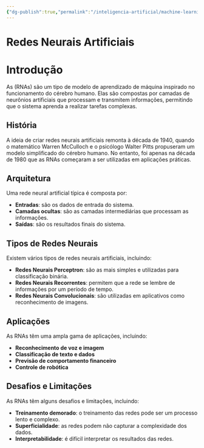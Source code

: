 ```yaml
---
{"dg-publish":true,"permalink":"/inteligencia-artificial/machine-learning/redes-neurais-artificiais/","title":"Redes Neurais Artificiais","metatags":{"description":"são um tipo de modelo de aprendizado de máquina inspirado no funcionamento do cérebro humano."},"tags":["Inteligencia-artificial","Machine-Learning"],"updated":"2025-01-20T17:56:39.255-03:00"}
---
```


# Redes Neurais Artificiais

**Introdução**
================

As  (RNAs) são um tipo de modelo de aprendizado de máquina inspirado no funcionamento do cérebro humano. Elas são compostas por camadas de neurônios artificiais que processam e transmitem informações, permitindo que o sistema aprenda a realizar tarefas complexas.

**História**
------------

A ideia de criar redes neurais artificiais remonta à década de 1940, quando o matemático Warren McCulloch e o psicólogo Walter Pitts propuseram um modelo simplificado do cérebro humano. No entanto, foi apenas na década de 1980 que as RNAs começaram a ser utilizadas em aplicações práticas.

**Arquitetura**
--------------

Uma rede neural artificial típica é composta por:

* **Entradas**: são os dados de entrada do sistema.
* **Camadas ocultas**: são as camadas intermediárias que processam as informações.
* **Saídas**: são os resultados finais do sistema.

**Tipos de Redes Neurais**
-------------------------

Existem vários tipos de redes neurais artificiais, incluindo:

* **Redes Neurais Perceptron**: são as mais simples e utilizadas para classificação binária.
* **Redes Neurais Recorrentes**: permitem que a rede se lembre de informações por um período de tempo.
* **Redes Neurais Convolucionais**: são utilizadas em aplicativos como reconhecimento de imagens.

**Aplicações**
--------------

As RNAs têm uma ampla gama de aplicações, incluindo:

* **Reconhecimento de voz e imagem**
* **Classificação de texto e dados**
* **Previsão de comportamento financeiro**
* **Controle de robótica**

**Desafios e Limitações**
-------------------------

As RNAs têm alguns desafios e limitações, incluindo:

* **Treinamento demorado**: o treinamento das redes pode ser um processo lento e complexo.
* **Superficialidade**: as redes podem não capturar a complexidade dos dados.
* **Interpretabilidade**: é difícil interpretar os resultados das redes.
